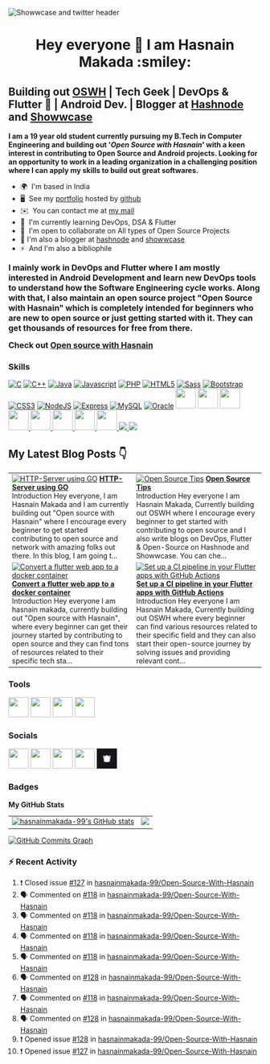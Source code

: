 ![Showwcase and twitter header](https://user-images.githubusercontent.com/82728823/201467777-24996a21-ac61-4b7e-a726-85b7f8d67aa9.png)


<h1 align="center">Hey everyone 👋 I am Hasnain Makada :smiley:</h1>

Building out [OSWH](https://github.com/hasnainmakada-99/Open-Source-With-Hasnain) | Tech Geek | DevOps & Flutter :blue_heart: | Android Dev. | Blogger at [Hashnode](https://hasnainm.hashnode.dev) and [Showwcase](https://showwcase.com/hasnainmakada-99)
----------------------------------------------------------------------------------------------------------------------------------------

**I am a 19 year old student currently pursuing my B.Tech in Computer Engineering and building out '_**Open Source with Hasnain**_' with a keen interest in contributing to Open Source and Android projects. Looking for an opportunity to work in a leading organization in a challenging position where I can apply my skills to build out great softwares.**

* 🌍  I'm based in India
* 🖥️  See my [portfolio](https://hasnainmakada-99.github.io) hosted by [github](http://github.com)
* ✉️  You can contact me at [my mail](mailto:hasnainmakada@gmail.com)
* 🧠  I'm currently learning DevOps, DSA & Flutter
* 🤝  I'm open to collaborate on All types of Open Source Projects
* :memo: I'm also a blogger at [hashnode](http://hasnainm.hashnode.dev) and [showwcase](http://showwcase.com/hasnainmakada-99)
* ⚡  And I'm also a bibliophile

<font size="3">**I mainly work in DevOps and Flutter where I am mostly interested in Android Development and learn new DevOps tools to understand how the Software Engineering cycle works. Along with that, I also maintain an open source project "Open Source with Hasnain" which is completely intended for beginners who are new to open source or just getting started with it. They can get thousands of resources for free from there.**</font>

<font size="3">**Check out [Open source with Hasnain](https://github.com/hasnainmakada-99/Open-Source-With-Hasnain)**</font>

### Skills

<p align="left">
<a href="https://docs.microsoft.com/en-us/cpp/?view=msvc-170" target="_blank" rel="noreferrer"><img src="https://raw.githubusercontent.com/danielcranney/readme-generator/main/public/icons/skills/c-colored.svg" width="40" height="40" alt="C" /></a>
<a href="https://docs.microsoft.com/en-us/cpp/?view=msvc-170" target="_blank" rel="noreferrer"><img src="https://raw.githubusercontent.com/danielcranney/readme-generator/main/public/icons/skills/cplusplus-colored.svg" width="40" height="40" alt="C++" /></a>
<a href="https://www.oracle.com/java/" target="_blank" rel="noreferrer"><img src="https://raw.githubusercontent.com/danielcranney/readme-generator/main/public/icons/skills/java-colored.svg" width="40" height="40" alt="Java" /></a>
<a href="https://developer.mozilla.org/en-US/docs/Web/JavaScript" target="_blank" rel="noreferrer"><img src="https://raw.githubusercontent.com/danielcranney/readme-generator/main/public/icons/skills/javascript-colored.svg" width="40" height="40" alt="Javascript" /></a>
<a href="https://www.php.net/" target="_blank" rel="noreferrer"><img src="https://raw.githubusercontent.com/danielcranney/readme-generator/main/public/icons/skills/php-colored.svg" width="40" height="40" alt="PHP" /></a>
<a href="https://developer.mozilla.org/en-US/docs/Glossary/HTML5" target="_blank" rel="noreferrer"><img src="https://raw.githubusercontent.com/danielcranney/readme-generator/main/public/icons/skills/html5-colored.svg" width="40" height="40" alt="HTML5" /></a>
<a href="https://sass-lang.com/" target="_blank" rel="noreferrer"><img src="https://raw.githubusercontent.com/danielcranney/readme-generator/main/public/icons/skills/sass-colored.svg" width="40" height="40" alt="Sass" /></a>
<a href="https://getbootstrap.com/" target="_blank" rel="noreferrer"><img src="https://raw.githubusercontent.com/danielcranney/readme-generator/main/public/icons/skills/bootstrap-colored.svg" width="40" height="40" alt="Bootstrap" /></a>
<a href="https://www.w3.org/TR/CSS/#css" target="_blank" rel="noreferrer"><img src="https://raw.githubusercontent.com/danielcranney/readme-generator/main/public/icons/skills/css3-colored.svg" width="40" height="40" alt="CSS3" /></a>
<a href="https://nodejs.org/en/" target="_blank" rel="noreferrer"><img src="https://raw.githubusercontent.com/danielcranney/readme-generator/main/public/icons/skills/nodejs-colored.svg" width="40" height="40" alt="NodeJS" /></a>
<a href="https://expressjs.com/" target="_blank" rel="noreferrer"><img src="https://raw.githubusercontent.com/danielcranney/readme-generator/main/public/icons/skills/express-colored.svg" width="40" height="40" alt="Express" /></a>
<a href="https://www.mysql.com/" target="_blank" rel="noreferrer"><img src="https://raw.githubusercontent.com/danielcranney/readme-generator/main/public/icons/skills/mysql-colored.svg" width="40" height="40" alt="MySQL" /></a>
<a href="https://www.oracle.com/uk/index.html" target="_blank" rel="noreferrer"><img src="https://raw.githubusercontent.com/danielcranney/readme-generator/main/public/icons/skills/oracle-colored.svg" width="40" height="40" alt="Oracle" /></a>
<a href="https://wordpress.com" target="_blank"> <img src="https://cdn.jsdelivr.net/gh/devicons/devicon/icons/wordpress/wordpress-original.svg" width="40" height="40"/></a>
<a href="https://android.com" target="_blank"> <img src="https://cdn.jsdelivr.net/gh/devicons/devicon/icons/android/android-plain-wordmark.svg" width="40" height="40"/></a>
<a href="https://git-scm.com/">
<img src="https://cdn.jsdelivr.net/gh/devicons/devicon/icons/git/git-plain-wordmark.svg" width="40" height="40"/>
</a>
<a href="https://flutter.dev/?gclsrc=ds&gclsrc=ds">
<img src="https://cdn.jsdelivr.net/gh/devicons/devicon/icons/flutter/flutter-original.svg" width="40" height="40"/>
</a>
<a href="https://dart.dev/">
<img src="https://cdn.jsdelivr.net/gh/devicons/devicon/icons/dart/dart-original.svg" width="40" height="40"/>
</a>
<a href="https://www.docker.com/">
<img src="https://cdn.jsdelivr.net/gh/devicons/devicon/icons/docker/docker-original.svg" width="40" height="40"/>
</a>
<a href="https://kubernetes.io/">
<img src="https://cdn.jsdelivr.net/gh/devicons/devicon/icons/kubernetes/kubernetes-plain.svg" width="40" height="40"/>
</a>
<a href="https://firebase.google.com/"><img width= "40" height = "40" src="https://cdn.jsdelivr.net/gh/devicons/devicon/icons/firebase/firebase-plain.svg" />
</a>
<a href="https://socket.io/">
<img width="40" src="https://cdn.jsdelivr.net/gh/devicons/devicon/icons/socketio/socketio-original.svg" />
</a>
<a href="https://www.npmjs.com/">
<img src="https://cdn.jsdelivr.net/gh/devicons/devicon/icons/npm/npm-original-wordmark.svg" width="40"/>
</a>
</p>

## My Latest Blog Posts 👇
<!-- HASHNODE_BLOG:START -->
<table><tr><td><a href="https://hasnainm.hashnode.dev//http-server-using-go" title="HTTP-Server using GO"><img src="https://cdn.hashnode.com/res/hashnode/image/upload/v1678117545392/c0f309a6-c65e-46b2-abe4-98c394b6faa0.png" alt="HTTP-Server using GO"   /></a>
<a href="https://hasnainm.hashnode.dev//http-server-using-go" title="HTTP-Server using GO"><strong>HTTP-Server using GO</strong></a>
<br/> Introduction
Hey everyone, I am Hasnain Makada and I am currently building out "Open source with Hasnain" where I encourage every beginner to get started contributing to open source and network with amazing folks out there.
In this blog, I am going t...</td><td><a href="https://hasnainm.hashnode.dev//open-source-tips" title="Open Source Tips"><img src="https://cdn.hashnode.com/res/hashnode/image/upload/v1676180565036/f8f43216-6c34-44ee-80f4-af4deb5de5c5.png" alt="Open Source Tips"   /></a>
<a href="https://hasnainm.hashnode.dev//open-source-tips" title="Open Source Tips"><strong>Open Source Tips</strong></a>
<br/> Introduction
Hey everyone I am Hasnain Makada, Currently building out OSWH where I encourage every beginner to get started with contributing to open source and I also write blogs on DevOps, Flutter & Open-Source on Hashnode and Showwcase. You can che...</td></tr><tr><td><a href="https://hasnainm.hashnode.dev//flutter-web-app-to-a-docker-container" title="Convert a flutter web app to a docker container"><img src="https://cdn.hashnode.com/res/hashnode/image/upload/v1675839645128/0d5f5d83-2039-4075-a6ec-44bb3a2676c9.png" alt="Convert a flutter web app to a docker container"   /></a>
<a href="https://hasnainm.hashnode.dev//flutter-web-app-to-a-docker-container" title="Convert a flutter web app to a docker container"><strong>Convert a flutter web app to a docker container</strong></a>
<br/> Introduction
Hey everyone I am hasnain makada, currently building out "Open source with Hasnain", where every beginner can get their journey started by contributing to open source and they can find tons of resources related to their specific tech sta...</td><td><a href="https://hasnainm.hashnode.dev//set-up-a-ci-pipeline-in-your-flutter-apps-with-github-actions" title="Set up a CI pipeline in your Flutter apps with GitHub Actions"><img src="https://cdn.hashnode.com/res/hashnode/image/upload/v1674914763929/224b921f-548c-4a58-bbeb-7868229e5613.png" alt="Set up a CI pipeline in your Flutter apps with GitHub Actions"   /></a>
<a href="https://hasnainm.hashnode.dev//set-up-a-ci-pipeline-in-your-flutter-apps-with-github-actions" title="Set up a CI pipeline in your Flutter apps with GitHub Actions"><strong>Set up a CI pipeline in your Flutter apps with GitHub Actions</strong></a>
<br/> Introduction
Hey everyone I am Hasnain Makada, Currently building out OSWH where every beginner can find various resources related to their specific field and they can also start their open-source journey by solving issues and providing relevant cont...</td></tr></table>
<!-- HASHNODE_BLOG:END -->

### Tools
<p align="left">
<a href="https://code.visualstudio.com/"><img src="https://cdn.jsdelivr.net/gh/devicons/devicon/icons/vscode/vscode-original.svg" width="40" height="40"/></a>
<a href="https://www.canva.com/"><img src="https://cdn.jsdelivr.net/gh/devicons/devicon/icons/canva/canva-original.svg" width="40" height="40"/></a>
<a href="https://www.jetbrains.com/idea/"><img src="https://cdn.jsdelivr.net/gh/devicons/devicon/icons/intellij/intellij-plain.svg" width="40" height="40"/></a>
<a href="https://www.notion.so"><img src="https://upload.wikimedia.org/wikipedia/commons/4/45/Notion_app_logo.png?20200221181224" width="40" height="40"/></a>
</p>

### Socials

<p align="left"> 
<a href="https://www.github.com/hasnainmakada-99" target="_blank" rel="noreferrer"><img src="https://raw.githubusercontent.com/danielcranney/readme-generator/main/public/icons/socials/github.svg" width="40" height="40" /></a> 
<a href="https://www.twitter.com/Hasnain_Makada" target="_blank" rel="noreferrer"><img src="https://raw.githubusercontent.com/danielcranney/readme-generator/main/public/icons/socials/twitter.svg" width="40" height="40" /></a>
<a href="https://hasnainm.hashnode.dev" target="_blank" rel="noreferrer"><img src="https://raw.githubusercontent.com/danielcranney/readme-generator/main/public/icons/socials/hashnode.svg" width="40" height="40" /></a> 
<a href="https://www.linkedin.com/in/hasnain-makada-5b47271aa/" target="_blank" rel="noreferrer"><img src="https://raw.githubusercontent.com/danielcranney/readme-generator/main/public/icons/socials/linkedin.svg" width="40" height="40" /></a>
<a href="https://showwcase.com/hasnainmakada-99"><img src="Showwcase.jpg" width="40" height="40"></a>
</p>

### Badges

<b>My GitHub Stats</b>

<table>
  <tr>
    <td valign="top">
      <a href="http://www.github.com/hasnainmakada-99"><img src="https://github-readme-stats.vercel.app/api?username=hasnainmakada-99&show_icons=true&hide=&count_private=true&title_color=0891b2&text_color=ffffff&icon_color=0891b2&bg_color=1c1917&hide_border=true&show_icons=true" alt="hasnainmakada-99's GitHub stats" /></a>
    </td>
    <td valign="top">  
      <a href="http://www.github.com/hasnainmakada-99"><img src="https://github-readme-streak-stats.herokuapp.com/?user=hasnainmakada-99&stroke=ffffff&background=1c1917&ring=0891b2&fire=0891b2&currStreakNum=ffffff&currStreakLabel=0891b2&sideNums=ffffff&sideLabels=ffffff&dates=ffffff&hide_border=true" /></a>
    </td>
  </tr>
</table>

<a href="http://www.github.com/hasnainmakada-99"><img src="https://github-readme-activity-graph.cyclic.app/graph?username=hasnainmakada-99&bg_color=1c1917&color=ffffff&line=0891b2&point=ffffff&area_color=1c1917&area=true&hide_border=true&custom_title=GitHub%20Commits%20Graph" alt="GitHub Commits Graph" /></a>

### :zap: Recent Activity

<!--START_SECTION:activity-->
1. ❗️ Closed issue [#127](https://github.com/hasnainmakada-99/Open-Source-With-Hasnain/issues/127) in [hasnainmakada-99/Open-Source-With-Hasnain](https://github.com/hasnainmakada-99/Open-Source-With-Hasnain)
2. 🗣 Commented on [#118](https://github.com/hasnainmakada-99/Open-Source-With-Hasnain/issues/118) in [hasnainmakada-99/Open-Source-With-Hasnain](https://github.com/hasnainmakada-99/Open-Source-With-Hasnain)
3. 🗣 Commented on [#118](https://github.com/hasnainmakada-99/Open-Source-With-Hasnain/issues/118) in [hasnainmakada-99/Open-Source-With-Hasnain](https://github.com/hasnainmakada-99/Open-Source-With-Hasnain)
4. 🗣 Commented on [#118](https://github.com/hasnainmakada-99/Open-Source-With-Hasnain/issues/118) in [hasnainmakada-99/Open-Source-With-Hasnain](https://github.com/hasnainmakada-99/Open-Source-With-Hasnain)
5. 🗣 Commented on [#118](https://github.com/hasnainmakada-99/Open-Source-With-Hasnain/issues/118) in [hasnainmakada-99/Open-Source-With-Hasnain](https://github.com/hasnainmakada-99/Open-Source-With-Hasnain)
6. 🗣 Commented on [#128](https://github.com/hasnainmakada-99/Open-Source-With-Hasnain/issues/128) in [hasnainmakada-99/Open-Source-With-Hasnain](https://github.com/hasnainmakada-99/Open-Source-With-Hasnain)
7. 🗣 Commented on [#118](https://github.com/hasnainmakada-99/Open-Source-With-Hasnain/issues/118) in [hasnainmakada-99/Open-Source-With-Hasnain](https://github.com/hasnainmakada-99/Open-Source-With-Hasnain)
8. 🗣 Commented on [#128](https://github.com/hasnainmakada-99/Open-Source-With-Hasnain/issues/128) in [hasnainmakada-99/Open-Source-With-Hasnain](https://github.com/hasnainmakada-99/Open-Source-With-Hasnain)
9. ❗️ Opened issue [#128](https://github.com/hasnainmakada-99/Open-Source-With-Hasnain/issues/128) in [hasnainmakada-99/Open-Source-With-Hasnain](https://github.com/hasnainmakada-99/Open-Source-With-Hasnain)
10. ❗️ Opened issue [#127](https://github.com/hasnainmakada-99/Open-Source-With-Hasnain/issues/127) in [hasnainmakada-99/Open-Source-With-Hasnain](https://github.com/hasnainmakada-99/Open-Source-With-Hasnain)
<!--END_SECTION:activity-->
